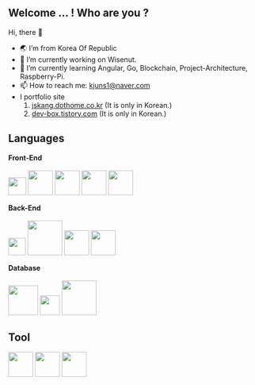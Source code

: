 ## Welcome ... ! Who are you ?

Hi, there 👋

- 🌏 I’m from Korea Of Republic
- 🔭 I’m currently working on Wisenut.
- 🌱 I’m currently learning Angular, Go, Blockchain, Project-Architecture, Raspberry-Pi.
- 📫 How to reach me: kjuns1@naver.com
- I portfolio site
  1. <a href="http://jskang.dothome.co.kr">jskang.dothome.co.kr</a> (It is only in Korean.)
  2.  <a href="http://dev-box.tistory.com">dev-box.tistory.com</a> (It is only in Korean.)

## Languages
**Front-End** <br/> <br/>
<img src="https://user-images.githubusercontent.com/24214272/115102335-2aa73500-9f85-11eb-9c20-1046248e11c4.png" width="36px"> <img src="https://user-images.githubusercontent.com/24214272/115102323-1c591900-9f85-11eb-9758-55d946ac03c3.png" width="50px"> <img src="https://user-images.githubusercontent.com/24214272/115101347-68ed2600-9f7e-11eb-8a97-d721b64fbb3d.png" width="50px"> <img src="https://user-images.githubusercontent.com/24214272/115101353-71ddf780-9f7e-11eb-9d0b-427fb89cee6c.png" width="50px"> <img src="https://user-images.githubusercontent.com/24214272/115101341-583cb000-9f7e-11eb-85ec-e69847032ba7.png" width="50px">

**Back-End** <br/> <br/>
<img src="https://user-images.githubusercontent.com/24214272/115102538-773f4000-9f86-11eb-96b9-e772c45bd04d.png" width="35px"> <img src="https://user-images.githubusercontent.com/24214272/115102517-4eb74600-9f86-11eb-8635-475aa436a5d9.png" width="70px"> <img src="https://user-images.githubusercontent.com/24214272/115101538-08f77f00-9f80-11eb-944b-e2169ff4e0a4.png" width="50px"> <img src="https://user-images.githubusercontent.com/24214272/115101402-d7ca7f00-9f7e-11eb-86d6-2ef6639f6906.png" width="50px">

**Database** <br/> <br/>
<img src="https://user-images.githubusercontent.com/24214272/115101432-14967600-9f7f-11eb-97c4-5c8c56e43884.png" width="60px"> <img src="https://user-images.githubusercontent.com/24214272/115101436-1e1fde00-9f7f-11eb-94ec-ccb2704c1409.png" width="40px"> <img src="https://user-images.githubusercontent.com/24214272/115101452-27a94600-9f7f-11eb-893d-be89f3d68513.png" width="70px">

## Tool
<img src="https://user-images.githubusercontent.com/24214272/115102957-31d04200-9f89-11eb-9c8f-38d2ee9c6fb6.png" width="50px"> <img src="https://user-images.githubusercontent.com/24214272/115102915-f3d31e00-9f88-11eb-9885-5d49aa720a75.png" width="50px"> <img src="https://user-images.githubusercontent.com/24214272/115102998-7b209180-9f89-11eb-910a-d597ed3b1c7e.png" width="50px">
